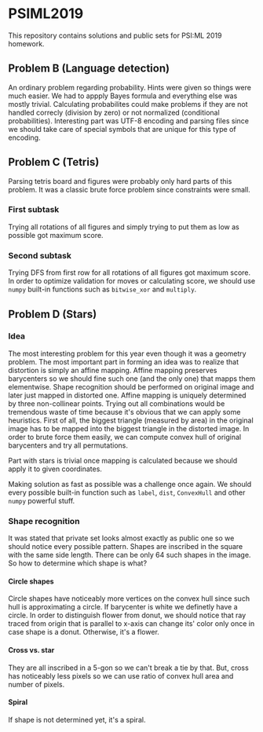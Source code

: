 # PSIML2019
This repository contains solutions and public sets for PSI:ML 2019 homework.

## Problem B (Language detection)
An ordinary problem regarding probability. Hints were given so things were much easier. We had to appply Bayes formula and everything else was mostly trivial.
Calculating probabilites could make problems if they are not handled correcly (division by zero) or not normalized (conditional probabilities).
Interesting part was UTF-8 encoding and parsing files since we should take care of special symbols that are unique for this type of encoding.
## Problem C (Tetris)
Parsing tetris board and figures were probably only hard parts of this problem. It was a classic brute force problem since constraints were small.
### First subtask
Trying all rotations of all figures and simply trying to put them as low as possible got maximum score.
### Second subtask
Trying DFS from first row for all rotations of all figures got maximum score.
In order to optimize validation for moves or calculating score, we should use `numpy` built-in functions such as `bitwise_xor` and `multiply`.
## Problem D (Stars)
### Idea
The most interesting problem for this year even though it was a geometry problem. The most important part in forming an idea was to realize that distortion is simply an affine mapping.
Affine mapping preserves barycenters so we should fine such one (and the only one) that mapps them elementwise.
Shape recognition should be performed on original image and later just mapped in distorted one. Affine mapping is uniquely determined by three non-collinear points.
Trying out all combinations would be tremendous waste of time because it's obvious that we can apply some heuristics. First of all, the biggest triangle (measured by area) in the original image
has to be mapped into the biggest triangle in the distorted image. In order to brute force them easily, we can compute convex hull of original barycenters and try all permutations.

Part with stars is trivial once mapping is calculated because we should apply it to given coordinates.

Making solution as fast as possible was a challenge once again. We should every possible built-in function such as `label`, `dist`, `ConvexHull` and other `numpy` powerful stuff.
### Shape recognition
It was stated that private set looks almost exactly as public one so we should notice every possible pattern. Shapes are inscribed in the square with the same side length.
There can be only 64 such shapes in the image. So how to determine which shape is what?
#### Circle shapes
Circle shapes have noticeably more vertices on the convex hull since such hull is approximating a circle. If barycenter is white we definetly have a circle. In order to distinguish
flower from donut, we should notice that ray traced from origin that is parallel to x-axis can change its' color only once in case shape is a donut. Otherwise, it's a flower.
#### Cross vs. star
They are all inscribed in a 5-gon so we can't break a tie by that. But, cross has noticeably less pixels so we can use ratio of convex hull area and number of pixels.
#### Spiral
If shape is not determined yet, it's a spiral.
